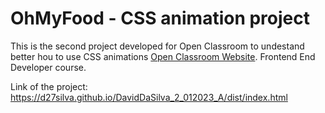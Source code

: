 # OhMyFood - CSS animation project

This is the second project developed for Open Classroom to undestand better hou to use CSS animations [Open Classroom Website](https://openclassrooms.com/). Frontend End Developer course.

Link of the project: https://d27silva.github.io/DavidDaSilva_2_012023_A/dist/index.html
